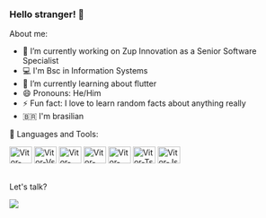 ### Hello stranger! 👋

About me:

- 🔭 I’m currently working on Zup Innovation as a Senior Software Specialist
- 💻 I'm Bsc in Information Systems
- 🌱 I’m currently learning about flutter
- 😄 Pronouns: He/Him
- ⚡ Fun fact: I love to learn random facts about anything really
- 🇧🇷 I'm brasilian

🧰 Languages and Tools:

<div>
    <img src="https://cdn.jsdelivr.net/gh/devicons/devicon/icons/dotnetcore/dotnetcore-original.svg" alt="Vitor-Netcore" height="30" width="40">
    <img src="https://cdn.jsdelivr.net/gh/devicons/devicon/icons/vscode/vscode-original.svg" alt="Vitor-Vs" height="30" width="40">
    <img src="https://cdn.jsdelivr.net/gh/devicons/devicon/icons/flutter/flutter-original.svg" alt="Vitor-Flutter" height="30" width="40">
    <img src="https://cdn.jsdelivr.net/gh/devicons/devicon/icons/dart/dart-original.svg" alt="Vitor-Dart" height="30" width="40">
    <img src="https://cdn.jsdelivr.net/gh/devicons/devicon/icons/angularjs/angularjs-original.svg" alt="Vitor-Angular" height="30" width="40">
    <img src="https://cdn.jsdelivr.net/gh/devicons/devicon/icons/typescript/typescript-original.svg" alt="Vitor-Ts" height="30" width="40">
    <img src="https://cdn.jsdelivr.net/gh/devicons/devicon/icons/javascript/javascript-original.svg" alt="Vitor-Js" height="30" width="40">
</div>

##

Let's talk?

<div>
    <a href="https://www.linkedin.com/in/v%C3%ADtor-coelho-rafael-19938680/" target="_blank">
        <img src="https://img.shields.io/badge/LinkedIn-0077B5?style=for-the-badge&logo=linkedin&logoColor=white"
            target="_blank">
    </a>
</div>
